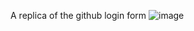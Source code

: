 A replica of the github login form
![image](https://user-images.githubusercontent.com/90426909/173825955-5c33cb4f-25be-42a1-9be5-d8e406db353b.png)
